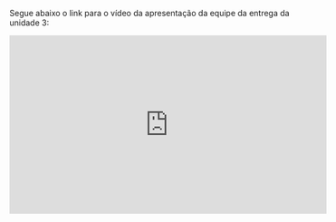 Segue abaixo o link para o vídeo da apresentação da equipe da entrega da unidade 3:

<iframe width="560" height="315" src="https://youtu.be/-oBAC6JDRTA" title="YouTube video player" frameborder="0" allow="accelerometer; autoplay; clipboard-write; encrypted-media; gyroscope; picture-in-picture; web-share" allowfullscreen></iframe>
